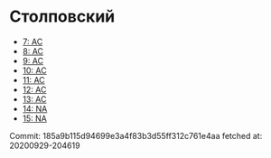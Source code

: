 # Столповский
- [7: AC](7.md)
- [8: AC](8.md)
- [9: AC](9.md)
- [10: AC](10.md)
- [11: AC](11.md)
- [12: AC](12.md)
- [13: AC](13.md)
- [14: NA](14.md)
- [15: NA](15.md)

Commit: 185a9b115d94699e3a4f83b3d55ff312c761e4aa
 fetched at: 20200929-204619
